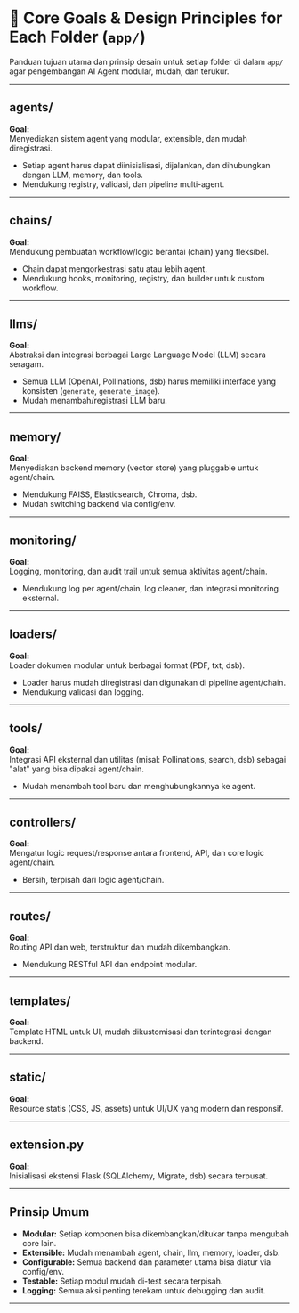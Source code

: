 # 📌 Core Goals & Design Principles for Each Folder (`app/`)

Panduan tujuan utama dan prinsip desain untuk setiap folder di dalam `app/` agar pengembangan AI Agent modular, mudah, dan terukur.

---

## agents/
**Goal:**  
Menyediakan sistem agent yang modular, extensible, dan mudah diregistrasi.  
- Setiap agent harus dapat diinisialisasi, dijalankan, dan dihubungkan dengan LLM, memory, dan tools.
- Mendukung registry, validasi, dan pipeline multi-agent.

---

## chains/
**Goal:**  
Mendukung pembuatan workflow/logic berantai (chain) yang fleksibel.  
- Chain dapat mengorkestrasi satu atau lebih agent.
- Mendukung hooks, monitoring, registry, dan builder untuk custom workflow.

---

## llms/
**Goal:**  
Abstraksi dan integrasi berbagai Large Language Model (LLM) secara seragam.  
- Semua LLM (OpenAI, Pollinations, dsb) harus memiliki interface yang konsisten (`generate`, `generate_image`).
- Mudah menambah/registrasi LLM baru.

---

## memory/
**Goal:**  
Menyediakan backend memory (vector store) yang pluggable untuk agent/chain.  
- Mendukung FAISS, Elasticsearch, Chroma, dsb.
- Mudah switching backend via config/env.

---

## monitoring/
**Goal:**  
Logging, monitoring, dan audit trail untuk semua aktivitas agent/chain.  
- Mendukung log per agent/chain, log cleaner, dan integrasi monitoring eksternal.

---

## loaders/
**Goal:**  
Loader dokumen modular untuk berbagai format (PDF, txt, dsb).  
- Loader harus mudah diregistrasi dan digunakan di pipeline agent/chain.
- Mendukung validasi dan logging.

---

## tools/
**Goal:**  
Integrasi API eksternal dan utilitas (misal: Pollinations, search, dsb) sebagai "alat" yang bisa dipakai agent/chain.  
- Mudah menambah tool baru dan menghubungkannya ke agent.

---

## controllers/
**Goal:**  
Mengatur logic request/response antara frontend, API, dan core logic agent/chain.  
- Bersih, terpisah dari logic agent/chain.

---

## routes/
**Goal:**  
Routing API dan web, terstruktur dan mudah dikembangkan.  
- Mendukung RESTful API dan endpoint modular.

---

## templates/
**Goal:**  
Template HTML untuk UI, mudah dikustomisasi dan terintegrasi dengan backend.

---

## static/
**Goal:**  
Resource statis (CSS, JS, assets) untuk UI/UX yang modern dan responsif.

---

## extension.py
**Goal:**  
Inisialisasi ekstensi Flask (SQLAlchemy, Migrate, dsb) secara terpusat.

---

## Prinsip Umum
- **Modular:** Setiap komponen bisa dikembangkan/ditukar tanpa mengubah core lain.
- **Extensible:** Mudah menambah agent, chain, llm, memory, loader, dsb.
- **Configurable:** Semua backend dan parameter utama bisa diatur via config/env.
- **Testable:** Setiap modul mudah di-test secara terpisah.
- **Logging:** Semua aksi penting terekam untuk debugging dan audit.

---
